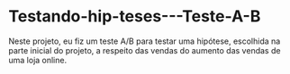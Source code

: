 # Testando-hip-teses---Teste-A-B
Neste projeto, eu fiz um teste A/B para testar uma hipótese, escolhida na parte inicial do projeto, a respeito das vendas do aumento das vendas de uma loja online.
